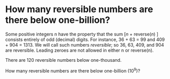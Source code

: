 # How many reversible numbers are there below one-billion?

Some positive integers n have the property that the sum [*n* + reverse(*n*) ] consists entirely of odd (decimal) digits. For instance, 36 + 63 = 99 and 409 + 904 = 1313. We will call such numbers *reversible*; so 36, 63, 409, and 904 are reversible. Leading zeroes are not allowed in either n or reverse(n).

There are 120 reversible numbers below one-thousand.

How many reversible numbers are there below one-billion (10<sup>9</sup>)?
